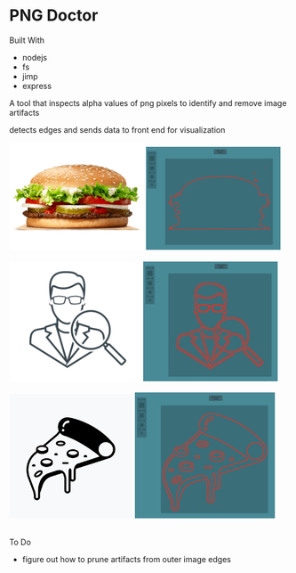 # PNG Doctor

Built With
* nodejs
* fs
* jimp
* express

A tool that inspects alpha values of png pixels to identify and remove image artifacts

detects edges and sends data to front end for visualization

<span><img width="48%" src="./public/assets/images/readme/burger.png"></span>
<span><img width="48%" src="./public/assets/images/readme/data-vis.png"></span><br><br>
<img width="47%" src="./public/assets/images/readme/search-pre.png">
<img width="48%" src="./public/assets/images/readme/search-post.png"><br><br>
<img width="44%" src="./public/assets/images/readme/pizza-pre.png">
<img width="50%" src="./public/assets/images/readme/pizza-post.png"><br><br>

To Do

* figure out how to prune artifacts from outer image edges